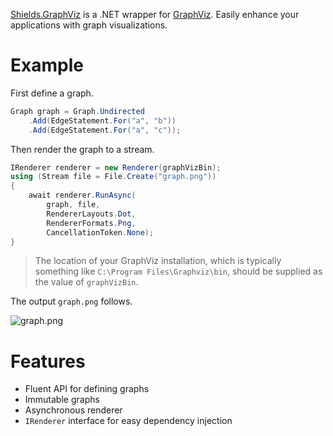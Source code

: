 [GraphViz]: http://www.graphviz.org/
[Shields.GraphViz]: https://www.nuget.org/packages/Shields.GraphViz

[Shields.GraphViz][] is a .NET wrapper for [GraphViz][]. Easily enhance your applications with graph visualizations.

# Example

First define a graph.

```csharp
Graph graph = Graph.Undirected
    .Add(EdgeStatement.For("a", "b"))
    .Add(EdgeStatement.For("a", "c"));
```

Then render the graph to a stream.

```csharp
IRenderer renderer = new Renderer(graphVizBin);
using (Stream file = File.Create("graph.png"))
{
    await renderer.RunAsync(
        graph, file,
        RendererLayouts.Dot,
        RendererFormats.Png,
        CancellationToken.None);
}
```

> The location of your GraphViz installation, which is typically something like `C:\Program Files\Graphviz\bin`, should be supplied as the value of `graphVizBin`.

The output `graph.png` follows.

![graph.png](http://i.imgur.com/NjlQROO.png)

# Features

- Fluent API for defining graphs
- Immutable graphs
- Asynchronous renderer
- `IRenderer` interface for easy dependency injection
